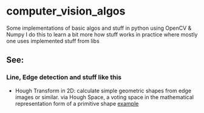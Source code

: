 # computer_vision_algos
Some implementations of basic algos and stuff in python using OpenCV &amp; Numpy
I do this to learn a bit more how stuff works in practice where mostly one uses implemented stuff from libs

## See:

### Line, Edge detection and stuff like this
- Hough Transform in 2D: calculate simple geometric shapes from edge images or similar. via Hough Space, a voting space in the mathematical representation form of a primitive shape [example](src/hough_transform.py)